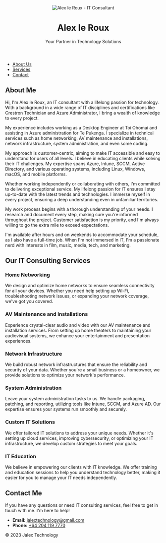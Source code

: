 <!DOCTYPE html>
<html lang="en">
<head>
    <meta charset="UTF-8">
    <meta name="viewport" content="width=device-width, initial-scale=1.0">
    <link rel="stylesheet" href="styles.css">
    <link rel="stylesheet" href="font-awesome/css/font-awesome.min.css">
</head>
<body>
    <header>
        <img src="profile-picture.jpg" alt="Alex le Roux - IT Consultant" class="profile-picture">
        <h1>Alex le Roux</h1>
        <p>Your Partner in Technology Solutions</p>
    </header>
    <nav>
        <ul>
            <li><a href="#about">About Us</a></li>
            <li><a href="#services">Services</a></li>
            <li><a href="#contact">Contact</a></li>
        </ul>
    </nav>
    <section id="about">
        <div class="about-container">
            <h2>About Me</h2>
            <p>Hi, I'm Alex le Roux, an IT consultant with a lifelong passion for technology. With a background in a wide range of IT disciplines and certifications like Crestron Technician and Azure Administrator, I bring a wealth of knowledge to every project.</p>
            <p>My experience includes working as a Desktop Engineer at Toi Ohomai and assisting in Azure administration for Te Pukenga. I specialize in technical services such as home networking, AV maintenance and installations, network infrastructure, system administration, and even some coding.</p>
            <p>My approach is customer-centric, aiming to make IT accessible and easy to understand for users of all levels. I believe in educating clients while solving their IT challenges. My expertise spans Azure, Intune, SCCM, Active Directory, and various operating systems, including Linux, Windows, macOS, and mobile platforms.</p>
            <p>Whether working independently or collaborating with others, I'm committed to delivering exceptional service. My lifelong passion for IT ensures I stay up-to-date with the latest trends and technologies. I immerse myself in every project, ensuring a deep understanding even in unfamiliar territories.</p>
            <p>My work process begins with a thorough understanding of your needs. I research and document every step, making sure you're informed throughout the project. Customer satisfaction is my priority, and I'm always willing to go the extra mile to exceed expectations.</p>
            <p>I'm available after hours and on weekends to accommodate your schedule, as I also have a full-time job. When I'm not immersed in IT, I'm a passionate nerd with interests in film, music, media, tech, and marketing.</p>
        </div>
    </section>
    <section id="services">
        <div class="services-container">
            <h2>Our IT Consulting Services</h2>
            <div class="service">
                <h3>Home Networking</h3>
                <p>We design and optimize home networks to ensure seamless connectivity for all your devices. Whether you need help setting up Wi-Fi, troubleshooting network issues, or expanding your network coverage, we've got you covered.</p>
            </div>
            <div class="service">
                <h3>AV Maintenance and Installations</h3>
                <p>Experience crystal-clear audio and video with our AV maintenance and installation services. From setting up home theaters to maintaining your audiovisual systems, we enhance your entertainment and presentation experiences.</p>
            </div>
            <div class="service">
                <h3>Network Infrastructure</h3>
                <p>We build robust network infrastructures that ensure the reliability and security of your data. Whether you're a small business or a homeowner, we provide solutions to optimize your network's performance.</p>
            </div>
            <div class="service">
                <h3>System Administration</h3>
                <p>Leave your system administration tasks to us. We handle packaging, patching, and reporting, utilizing tools like Intune, SCCM, and Azure AD. Our expertise ensures your systems run smoothly and securely.</p>
            </div>
            <div class="service">
                <h3>Custom IT Solutions</h3>
                <p>We offer tailored IT solutions to address your unique needs. Whether it's setting up cloud services, improving cybersecurity, or optimizing your IT infrastructure, we develop custom strategies to meet your goals.</p>
            </div>
            <div class="service">
                <h3>IT Education</h3>
                <p>We believe in empowering our clients with IT knowledge. We offer training and education sessions to help you understand technology better, making it easier for you to manage your IT needs independently.</p>
            </div>
        </div>
    </section>
    <section id="contact">
        <div class="contact-container">
            <h2>Contact Me</h2>
            <p>If you have any questions or need IT consulting services, feel free to get in touch with me. I'm here to help!</p>
            <ul>
                <li>
                    <strong>Email:</strong> <a href="mailto:jalextechnology@gmail.com">jalextechnology@gmail.com</a>
                </li>
                <li>
                    <strong>Phone:</strong> <a href="tel:+642041197770">+64 204 119 7770</a>
                </li>
            </ul>
        </div>
    </section>
    <footer>
        <div class="social-icons">
            <a href="#"><i class="fa fa-facebook"></i></a>
            <a href="#"><i class="fa fa-twitter"></i></a>
            <a href="#"><i class="fa fa-linkedin"></i></a>
            <a href="#"><i class="fa fa-instagram"></i></a>
        </div>
        <p>&copy; 2023 Jalex Technology</p>
    </footer>
</body>
</html>
